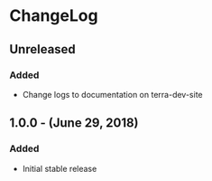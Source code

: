 ChangeLog
=========

Unreleased
-----------------
### Added
* Change logs to documentation on terra-dev-site

1.0.0 - (June 29, 2018)
------------------
### Added
* Initial stable release
